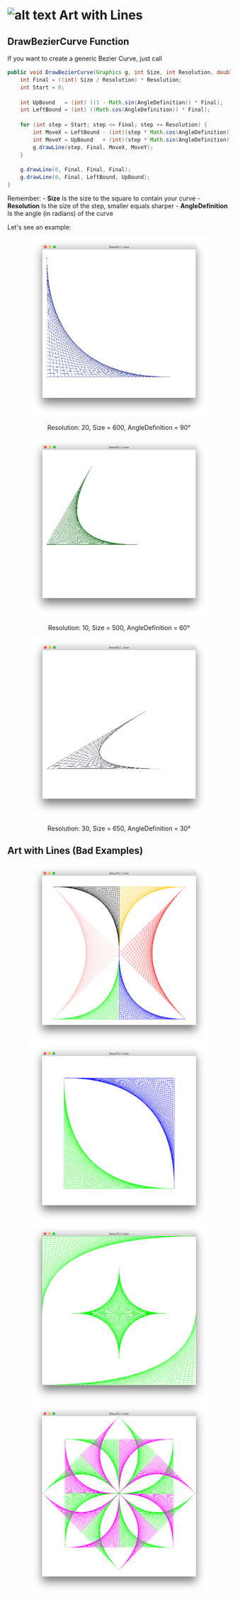 # ![alt text](https://secure.gravatar.com/blavatar/4560c02ab420ca3cefc52ab44e8aefc1?s=32) Art with Lines




## DrawBezierCurve Function

If you want to create a generic Bezier Curve, just call
```java
public void DrawBezierCurve(Graphics g, int Size, int Resolution, double AngleDefinition) {
    int Final = ((int) Size / Resolution) * Resolution;
    int Start = 0;

    int UpBound   = (int) ((1 - Math.sin(AngleDefinition)) * Final);
    int LeftBound = (int) ((Math.cos(AngleDefinition)) * Final);

    for (int step = Start; step <= Final; step += Resolution) {
        int MoveX = LeftBound - (int)(step * Math.cos(AngleDefinition));
        int MoveY = UpBound   + (int)(step * Math.sin(AngleDefinition));
        g.drawLine(step, Final, MoveX, MoveY);
    }

    g.drawLine(0, Final, Final, Final);
    g.drawLine(0, Final, LeftBound, UpBound);
}
``` 

Remember:
	- **Size** Is the size to the square to contain your curve
	- **Resolution** Is the size of the step, smaller equals sharper
	- **AngleDefinition** Is the angle (in radians) of the curve

Let's see an example:
<center>	
	<img src="Graphics/BezierCurveExample1.png" width="80%" height="50%">
	<p>Resolution: 20, Size = 600, AngleDefinition = 90°</p>
</center>

<center>	
	<img src="Graphics/BezierCurveExample2.png" width="80%" height="50%">
	<p>Resolution: 10, Size = 500, AngleDefinition = 60°</p>
</center>

<center>	
	<img src="Graphics/BezierCurveExample3.png" width="80%" height="50%">
	<p>Resolution: 30, Size = 650, AngleDefinition = 30°</p>
</center>


## Art with Lines (Bad Examples)
<center>	
	<img src="Graphics/Art1.png" width="80%" height="50%">
	<img src="Graphics/Art2.png" width="80%" height="50%">
	<img src="Graphics/Art3.png" width="80%" height="50%">
	<img src="Graphics/Art4.png" width="80%" height="50%">
</center>

